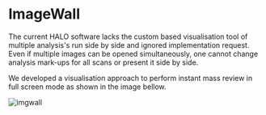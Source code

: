 # ImageWall

The current HALO software lacks the custom based visualisation tool of multiple analysis's run side by side and ignored implementation request. Even if multiple images can be opened simultaneously, one cannot change analysis mark-ups for all scans or present it side by side.​

We developed a visualisation approach to  perform instant mass review in full screen mode as shown in the image bellow.

![imgwall](https://github.com/AzmHmd/ImageWall/assets/15710310/da48d9cb-275f-45a7-a98e-e7001f142b8a)
